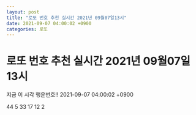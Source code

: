 ```yaml
---
layout: post
title: "로또 번호 추천 실시간 2021년 09월07일13시"
date: 2021-09-07 04:00:02 +0900
categories: 로또
---
```


# 로또 번호 추천 실시간 2021년 09월07일13시

지금 이 시각 행운번호!! 2021-09-07 04:00:02 +0900

 44  5  33  17  12  2 

